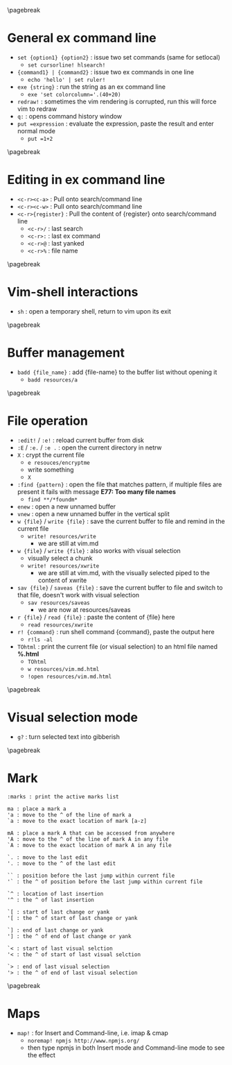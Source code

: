 <!-- vim -->
\pagebreak

General ex command line <!-- {{{1 -->
=======================
- `set {option1} {option2}` : issue two set commands (same for setlocal)
    - `set cursorline! hlsearch!`
- `{command1} | {command2}` : issue two ex commands in one line
    - `echo 'hello' | set ruler!`
- `exe {string}` : run the string as an ex command line
    - `exe 'set colorcolumn='.(40+20)`
- `redraw!` : sometimes the vim rendering is corrupted, run this will force vim to redraw
- `q:` : opens command history window
- `put =expression` : evaluate the expression, paste the result and enter normal mode
    - `put =1+2`

\pagebreak

Editing in ex command line <!-- {{{1 -->
==========================
- `<c-r><c-a>` : Pull <CWORD> onto search/command line
- `<c-r><c-w>` : Pull <cword> onto search/command line
- `<c-r>{register}` : Pull the content of {register} onto search/command line
    - `<c-r>/` : last search
    - `<c-r>:` : last ex command
    - `<c-r>@` : last yanked
    - `<c-r>%` : file name

\pagebreak

Vim-shell interactions <!-- {{{1 -->
======================
- `sh` : open a temporary shell, return to vim upon its exit

\pagebreak

Buffer management <!-- {{{1 -->
=================
- `badd {file_name}` : add {file-name} to the buffer list without opening it
    - `badd resources/a`

\pagebreak

File operation <!-- {{{1 -->
==============
- `:edit!` / `:e!` : reload current buffer from disk
- `:E` / `:e.` / `:e .` : open the current directory in netrw
- `X` : crypt the current file
    - `e resouces/encryptme`
    - write something
    - `X`
- `:find {pattern}` : open the file that matches pattern, if multiple files are present it fails
  with message **E77: Too many file names**
    - `find **/*foundm*`
- `enew` : open a new unnamed buffer
- `vnew` : open a new unnamed buffer in the vertical split
- `w {file}` / `write {file}` : save the current buffer to file and remind in the current file
    - `write! resources/write`
        - we are still at vim.md
- `w {file}` / `write {file}` : also works with visual selection
    - visually select a chunk
    - `write! resources/xwrite`
        - we are still at vim.md, with the visually selected piped to the content of xwrite
- `sav {file}` / `saveas {file}` : save the current buffer to file and switch to that file, doesn't
  work with visual selection
    - `sav resources/saveas`
        - we are now at resources/saveas
- `r {file}` / `read {file}` : paste the content of {file} here
    - `read resources/xwrite`
- `r! {command}` : run shell command {command}, paste the output here
    - `r!ls -al`
- `TOhtml` : print the current file (or visual selection) to an html file named **%.html**
    - `TOhtml`
    - `w resources/vim.md.html`
    - `!open resources/vim.md.html`

\pagebreak

Visual selection mode <!-- {{{1 -->
=====================
- `g?` : turn selected text into gibberish

\pagebreak

Mark <!-- {{{1 -->
====
    :marks : print the active marks list

    ma : place a mark a
    'a : move to the ^ of the line of mark a
    `a : move to the exact location of mark [a-z]

    mA : place a mark A that can be accessed from anywhere
    'A : move to the ^ of the line of mark A in any file
    `A : move to the exact location of mark A in any file

    `. : move to the last edit
    '. : move to the ^ of the last edit

    `` : position before the last jump within current file
    '` : the ^ of position before the last jump within current file

    `^ : location of last insertion
    '^ : the ^ of last insertion

    `[ : start of last change or yank
    '[ : the ^ of start of last change or yank

    `] : end of last change or yank
    '] : the ^ of end of last change or yank

    `< : start of last visual selction
    '< : the ^ of start of last visual selction

    `> : end of last visual selection
    '> : the ^ of end of last visual selection

\pagebreak

Maps <!-- {{{1 -->
====
- `map!` : for Insert and Command-line, i.e. imap & cmap
    - `noremap! npmjs http://www.npmjs.org/`
    - then type npmjs in both Insert mode and Command-line mode to see the effect

